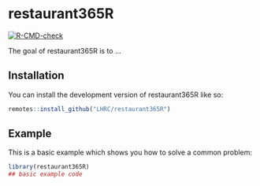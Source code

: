 
# restaurant365R

<!-- badges: start -->
[![R-CMD-check](https://github.com/LHRC/restaurant365R/actions/workflows/R-CMD-check.yaml/badge.svg)](https://github.com/LHRC/restaurant365R/actions/workflows/R-CMD-check.yaml)
<!-- badges: end -->

The goal of restaurant365R is to ...

## Installation

You can install the development version of restaurant365R like so:

``` r
remotes::install_github("LHRC/restaurant365R")
```

## Example

This is a basic example which shows you how to solve a common problem:

``` r
library(restaurant365R)
## basic example code
```

